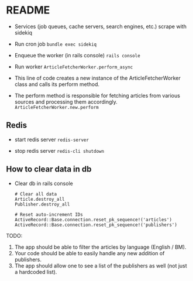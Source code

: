 # README

- Services (job queues, cache servers, search engines, etc.)
  scrape with sidekiq

- Run cron job
  `bundle exec sidekiq`

- Enqueue the worker (in rails console)
  `rails console`

- Run worker
  `ArticleFetcherWorker.perform_async`

- This line of code creates a new instance of the ArticleFetcherWorker class and calls its perform method.
- The perform method is responsible for fetching articles from various sources and processing them accordingly.
  `ArticleFetcherWorker.new.perform`

## Redis

- start redis server
  `redis-server`

- stop redis server
  `redis-cli shutdown`

## How to clear data in db

- Clear db in rails console

  ```
  # Clear all data
  Article.destroy_all
  Publisher.destroy_all

  # Reset auto-increment IDs
  ActiveRecord::Base.connection.reset_pk_sequence!('articles')
  ActiveRecord::Base.connection.reset_pk_sequence!('publishers')
  ```

TODO:

1. The app should be able to filter the articles by language (English / BM).
2. Your code should be able to easily handle any new addition of publishers.
3. The app should allow one to see a list of the publishers as well (not just a hardcoded list).
